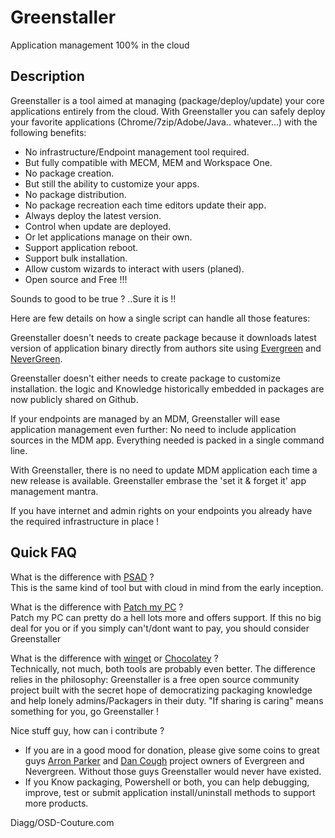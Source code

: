 # Greenstaller
Application management 100% in the cloud


## Description
Greenstaller is a tool aimed at managing (package/deploy/update) your core applications entirely from the cloud.
With Greenstaller you can safely deploy your favorite applications (Chrome/7zip/Adobe/Java.. whatever...) with the following benefits:

- No infrastructure/Endpoint management tool required.
- But fully compatible with MECM, MEM and Workspace One.
- No package creation.
- But still the ability to customize your apps.
- No package distribution.
- No package recreation each time editors update their app.
- Always deploy the latest version.
- Control when update are deployed. 
- Or let applications manage on their own.
- Support application reboot.
- Support bulk installation.
- Allow custom wizards to interact with users (planed).
- Open source and Free !!!


Sounds to good to be true ? ..Sure it is !!

Here are few details on how a single script can handle all those features:

Greenstaller doesn't needs to create package because it downloads latest version of application binary directly from authors site using [Evergreen](https://github.com/aaronparker/evergreen) and [NeverGreen](https://github.com/DanGough/Nevergreen).

Greenstaller doesn't either needs to create package to customize installation. the logic and Knowledge historically embedded in packages are now publicly shared on Github.

If your endpoints are managed by an MDM, Greenstaller will ease application management even further: No need to include application sources in the MDM app. Everything needed is packed in a single command line.

With Greenstaller, there is no need to update MDM application each time a new release is available. Greenstaller embrase the 'set it & forget it' app management mantra.  

If you have internet and admin rights on your endpoints you already have the required infrastructure in place !

## Quick FAQ

What is the difference with [PSAD](https://psappdeploytoolkit.com/) ?  
This is the same kind of tool but with cloud in mind from the early inception.

What is the difference with [Patch my PC](https://patchmypc.com/home-updater) ?  
Patch my PC can pretty do a hell lots more and offers support. If this no big deal for you or if you simply can't/dont want to pay, you should consider Greenstaller

What is the difference with [winget](https://docs.microsoft.com/en-us/windows/package-manager/winget/) or [Chocolatey](https://chocolatey.org/) ?  
Technically, not much, both tools are probably even better. The difference relies in the philosophy: Greenstaller is a free open source community project built with the secret hope of democratizing packaging knowledge and help lonely admins/Packagers in their duty. "If sharing is caring" means something for you, go Greenstaller !

Nice stuff guy, how can i contribute ?
- If you are in a good mood for donation, please give some coins to great guys [Arron Parker](https://ko-fi.com/stealthpuppy) and [Dan Cough](https://packageology.com/about/) project owners of Evergreen and Nevergreen. Without those guys Greenstaller would never have existed.
- If you Know packaging, Powershell or both, you can help debugging, improve, test or submit application install/uninstall methods to support more products.


Diagg/OSD-Couture.com

